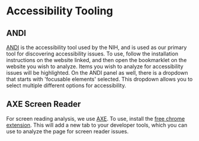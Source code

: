 # Accessibility Tooling

## ANDI
[ANDI](https://www.ssa.gov/accessibility/andi/help/install.html) is the accessibility tool used by the NIH, and is used as our primary tool for discovering accessibility issues. To use, follow the installation instructions on the website linked, and then open the bookmarklet on the website you wish to analyze. Items you wish to analyze for accessibility issues will be highlighted. On the ANDI panel as well, there is a dropdown that starts with 'focusable elements' selected. This dropdown allows you to select multiple different options for accessibility.

## AXE Screen Reader
For screen reading analysis, we use [AXE](https://www.deque.com/axe/). To use, install the [free chrome extension](https://chrome.google.com/webstore/detail/axe-web-accessibility-tes/lhdoppojpmngadmnindnejefpokejbdd). This will add a new tab to your developer tools, which you can use to analyze the page for screen reader issues. 